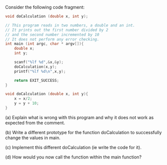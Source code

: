 Consider the following code fragment:

```C
void doCalculation (double x, int y);

// This program reads in two numbers, a double and an int.
// It prints out the first number divided by 2
// and the second number incremented by 10
// It does not perform any error checking.
int main (int argc, char * argv[]){
    double x;
    int y;

    scanf("%lf %d",&x,&y);
    doCalculation(x,y);
    printf("%lf %d\n",x,y);

    return EXIT_SUCCESS;
}

void doCalculation (double x, int y){
    x = x/2;
    y = y + 10;
}
```

(a) Explain what is wrong with this program and why it does not work as
expected from the comment.

(b) Write a different prototype for the function doCalculation to
successfully change the values in main.

(c) Implement this different doCalculation (ie write the code for it).

(d) How would you now call the function within the main function?
